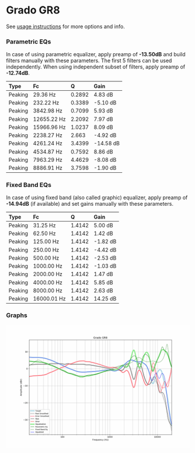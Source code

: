 # Grado GR8
See [usage instructions](https://github.com/jaakkopasanen/AutoEq#usage) for more options and info.

### Parametric EQs
In case of using parametric equalizer, apply preamp of **-13.50dB** and build filters manually
with these parameters. The first 5 filters can be used independently.
When using independent subset of filters, apply preamp of **-12.74dB**.

| Type    | Fc          |      Q | Gain      |
|:--------|:------------|:-------|:----------|
| Peaking | 29.36 Hz    | 0.2892 | 4.83 dB   |
| Peaking | 232.22 Hz   | 0.3389 | -5.10 dB  |
| Peaking | 3842.98 Hz  | 0.7099 | 5.93 dB   |
| Peaking | 12655.22 Hz | 2.2092 | 7.97 dB   |
| Peaking | 15966.96 Hz | 1.0237 | 8.09 dB   |
| Peaking | 2238.27 Hz  | 2.663  | -4.92 dB  |
| Peaking | 4261.24 Hz  | 3.4399 | -14.58 dB |
| Peaking | 4534.87 Hz  | 0.7592 | 8.86 dB   |
| Peaking | 7963.29 Hz  | 4.4629 | -8.08 dB  |
| Peaking | 8886.91 Hz  | 3.7598 | -1.90 dB  |

### Fixed Band EQs
In case of using fixed band (also called graphic) equalizer, apply preamp of **-14.94dB**
(if available) and set gains manually with these parameters.

| Type    | Fc          |      Q | Gain     |
|:--------|:------------|:-------|:---------|
| Peaking | 31.25 Hz    | 1.4142 | 5.00 dB  |
| Peaking | 62.50 Hz    | 1.4142 | 1.42 dB  |
| Peaking | 125.00 Hz   | 1.4142 | -1.82 dB |
| Peaking | 250.00 Hz   | 1.4142 | -4.42 dB |
| Peaking | 500.00 Hz   | 1.4142 | -2.53 dB |
| Peaking | 1000.00 Hz  | 1.4142 | -1.03 dB |
| Peaking | 2000.00 Hz  | 1.4142 | 1.47 dB  |
| Peaking | 4000.00 Hz  | 1.4142 | 5.85 dB  |
| Peaking | 8000.00 Hz  | 1.4142 | 2.63 dB  |
| Peaking | 16000.01 Hz | 1.4142 | 14.25 dB |

### Graphs
![](./Grado%20GR8.png)